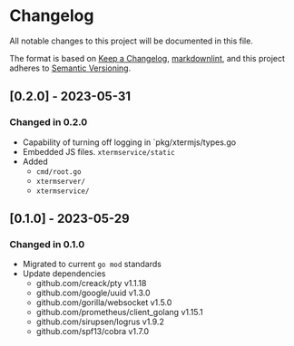 # Changelog

All notable changes to this project will be documented in this file.

The format is based on [Keep a Changelog](https://keepachangelog.com/en/1.0.0/),
[markdownlint](https://dlaa.me/markdownlint/),
and this project adheres to [Semantic Versioning](https://semver.org/spec/v2.0.0.html).

## [0.2.0] - 2023-05-31

### Changed in 0.2.0

- Capability of turning off logging in `pkg/xtermjs/types.go
- Embedded JS files. `xtermservice/static`
- Added
  - `cmd/root.go`
  - `xtermserver/`
  - `xtermservice/`

## [0.1.0] - 2023-05-29

### Changed in 0.1.0

- Migrated to current `go mod` standards
- Update dependencies
  - github.com/creack/pty v1.1.18
  - github.com/google/uuid v1.3.0
  - github.com/gorilla/websocket v1.5.0
  - github.com/prometheus/client_golang v1.15.1
  - github.com/sirupsen/logrus v1.9.2
  - github.com/spf13/cobra v1.7.0
